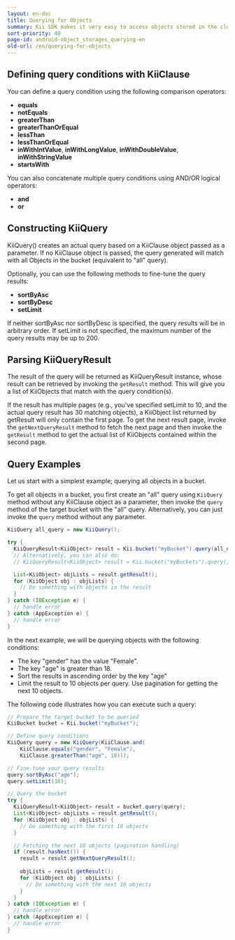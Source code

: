 ```yaml
---
layout: en-doc
title: Querying for Objects
summary: Kii SDK makes it very easy to access objects stored in the cloud, despite the objects being arbitrary key/value pairs. The SDK allows you to make specific queries on any bucket - for example: retrieve up to 10 objects in a bucket having a key named "count" be greater than 8 in descending order. Read on for some examples...
sort-priority: 40
page-id: android-object_storages_querying-en
old-url: /en/querying-for-objects
---
```

## Defining query conditions with KiiClause

You can define a query condition using the following comparison operators:

 * **equals**
 * **notEquals**
 * **greaterThan**
 * **greaterThanOrEqual**
 * **lessThan**
 * **lessThanOrEqual**
 * **inWithIntValue**, **inWithLongValue**, **inWithDoubleValue**, **inWithStringValue**
 * **startsWith**

You can also concatenate multiple query conditions using AND/OR logical operators:

 * **and**
 * **or**

## Constructing KiiQuery

KiiQuery() creates an actual query based on a KiiClause object passed as a parameter.  If no KiiClause object is passed, the query generated will match with all Objects in the bucket (equivalent to "all" query).

Optionally, you can use the following methods to fine-tune the query results:

 * **sortByAsc**
 * **sortByDesc**
 * **setLimit**

If neither sortByAsc nor sortByDesc is specified, the query results will be in arbitrary order.  If setLimit is not specified, the maximum number of the query results may be up to 200.

## Parsing KiiQueryResult

The result of the query will be returned as KiiQueryResult instance, whose result can be retrieved by invoking the `getResult` method.  This will give you a list of KiiObjects that match with the query condition(s).

If the result has multiple pages (e.g., you've specified setLimit to 10, and the actual query result has 30 matching objects), a KiiObject list returned by getResult will only contain the first page.  To get the next result page, invoke the `getNextQueryResult` method to fetch the next page and then invoke the `getResult` method to get the actual list of KiiObjects contained within the second page.


## Query Examples

Let us start with a simplest example; querying all objects in a bucket. 

To get all objects in a bucket, you first create an "all" query using `KiiQuery` method without any KiiClause object as a parameter, then invoke the `query` method of the target bucket with the "all" query.  Alternatively, you can just invoke the `query` method without any parameter.


```java
KiiQuery all_query = new KiiQuery();

try {
  KiiQueryResult<KiiObject> result = Kii.bucket("myBucket").query(all_query);
  // Alternatively, you can also do:
  // KiiQueryResult<KiiObject> result = Kii.bucket("myBuckets").query();

  List<KiiObject> objLists = result.getResult();
  for (KiiObject obj : objLists) {
    // Do something with objects in the result
  }
} catch (IOException e) {
  // handle error
} catch (AppException e) {
  // handle error
}
```

In the next example, we will be querying objects with the following conditions:

 * The key "gender" has the value "Female".
 * The key "age" is greater than 18.
 * Sort the results in ascending order by the key "age"
 * Limit the result to 10 objects per query.  Use pagination for getting the next 10 objects.

The following code illustrates how you can execute such a query:


```java
// Prepare the target bucket to be queried
KiiBucket bucket = Kii.bucket("myBucket");

// Define query conditions 
KiiQuery query = new KiiQuery(KiiClause.and(
    KiiClause.equals("gender", "Female"),
    KiiClause.greaterThan("age", 18)));

// Fine-tune your query results
query.sortByAsc("age");
query.setLimit(10);

// Query the bucket
try {
  KiiQueryResult<KiiObject> result = bucket.query(query);
  List<KiiObject> objLists = result.getResult();
  for (KiiObject obj : objLists) {
    // Do something with the first 10 objects
  }

  // Fetching the next 10 objects (pagination handling)
  if (result.hasNext()) {
    result = result.getNextQueryResult();
     
    objLists = result.getResult();
    for (KiiObject obj : objLists) {
      // Do something with the next 10 objects
    }
  }
} catch (IOException e) {
  // handle error
} catch (AppException e) {
  // handle error
}
```
